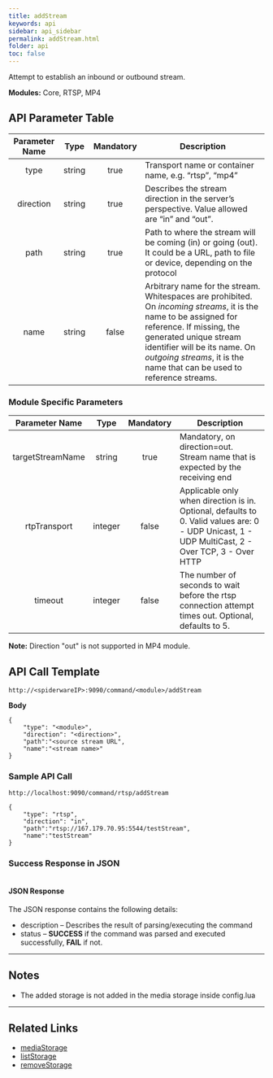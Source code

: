 ```yaml
---
title: addStream
keywords: api
sidebar: api_sidebar
permalink: addStream.html
folder: api
toc: false
---
```


Attempt to establish an inbound or outbound stream.

**Modules:** Core, RTSP, MP4


## API Parameter Table


| **Parameter Name** |  **Type**  | **Mandatory** | **Description**                    |
| :----------------: | :--------: | :-----------: | ---------------------------------- |
|        type        |   string   |     true      | Transport name or container name, e.g. “rtsp”, “mp4”      |
|      direction     |   string   |     true      | Describes the stream direction in the server’s perspective. Value allowed are “in” and “out”.       |
|        path        |   string   |     true      | Path to where the stream will be coming (in) or going (out). It could be a URL, path to file or device, depending on the protocol   |
|        name        |   string   |     false      | Arbitrary name for the stream. Whitespaces are prohibited. On *incoming streams*, it is the name to be assigned for reference. If missing, the generated unique stream identifier will be its name. On *outgoing streams*, it is the name that can be used to reference streams.           |


### Module Specific Parameters
| **Parameter Name** |  **Type**  | **Mandatory** | **Description**                    |
| :----------------: | :--------: | :-----------: | ---------------------------------- |
|  targetStreamName  |   string   |     true      | Mandatory, on direction=out. Stream name that is expected by the receiving end      |
|     rtpTransport   |   integer  |     false     | Applicable only when direction is in. Optional, defaults to 0. Valid values are: 0 - UDP Unicast, 1 - UDP MultiCast, 2 - Over TCP, 3 - Over HTTP   |
|     timeout   |   integer  |     false     | The number of seconds to wait before the rtsp connection attempt times out. Optional, defaults to 5.    |

**Note:**
Direction "out" is not supported in MP4 module.


## API Call Template

``` 
http://<spiderwareIP>:9090/command/<module>/addStream
```

**Body**
``` 
{
    "type": "<module>",
    "direction": "<direction>",
    "path":"<source stream URL",
    "name":"<stream name>"
}
``` 



### Sample API Call

``` 
http://localhost:9090/command/rtsp/addStream

{
    "type": "rtsp",
    "direction": "in",
    "path":"rtsp://167.179.70.95:5544/testStream",
    "name":"testStream"
}

```


### Success Response in JSON

``` 

```



#### JSON Response

The JSON response contains the following details:



- description – Describes the result of parsing/executing the command
- status – **SUCCESS** if the command was parsed and executed successfully, **FAIL** if not.

------

## Notes

- The added storage is not added in the media storage inside config.lua


------

## Related Links

- [mediaStorage](userguide_confuglua.html#mediastorage)
- [listStorage](listStorage.html)
- [removeStorage](removeStorage.html)

